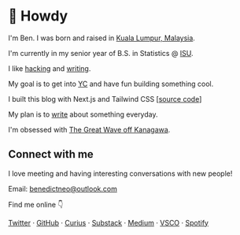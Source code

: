 # 👋 Howdy

I'm Ben. I was born and raised in [Kuala Lumpur, Malaysia](https://en.wikipedia.org/wiki/Kuala_Lumpur).

I'm currently in my senior year of B.S. in Statistics @ [ISU](https://www.iastate.edu/).

I like [hacking](https://github.com/benthecoder/hackathons) and [writing](https://benedictxneo.medium.com/).

My goal is to get into [YC](https://www.ycombinator.com/) and have fun building something cool.

I built this blog with Next.js and Tailwind CSS [[source code](https://github.com/benthecoder/blog)]

My plan is to [write](/posts) about something everyday.

I'm obsessed with [The Great Wave off Kanagawa](/wave).

## Connect with me

I love meeting and having interesting conversations with new people!

Email: [benedictneo@outlook.com](mailto:benedictneo@outlook.com)

Find me online 👇

[Twitter](https://twitter.com/benthecoder1) · [GitHub](https://github.com/benthecoder) · [Curius](https://curius.app/benedict-neo) · [Substack](https://substack.com/profile/19402046-benedict-neo) · [Medium](https://benedictxneo.medium.com/) · [VSCO](https://vsco.co/benxneo/gallery) · [Spotify](https://open.spotify.com/user/31w6rspp4fe5ihwoimt4of5tcwiu)
